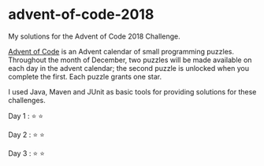# advent-of-code-2018
My solutions for the Advent of Code 2018 Challenge.

[Advent of Code](https://adventofcode.com/) is an Advent calendar of small programming puzzles. Throughout the month of December, two puzzles will be made available on each day in the advent calendar; the second puzzle is unlocked when you complete the first. Each puzzle grants one star.

I used Java, Maven and JUnit as basic tools for providing solutions for these challenges.

Day 1 : ⭐️ ⭐️

Day 2 : ⭐️ ⭐️

Day 3 : ⭐️ ⭐️
